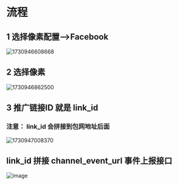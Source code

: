 # 流程
## 1 选择像素配置——>Facebook 
![1730946608668](https://github.com/user-attachments/assets/465d84a6-eb71-405e-b3f4-4ce930466752)

## 2 选择像素 
![1730946862500](https://github.com/user-attachments/assets/59660057-badc-4371-a190-309174d8b4af)

## 3 推广链接ID 就是 link_id 
### 注意： link_id 会拼接到包网地址后面
![1730947008370](https://github.com/user-attachments/assets/385e305e-96ef-45b9-bb1e-ca4b935d64a0)
## link_id 拼接  channel_event_url 事件上报接口
![image](https://github.com/user-attachments/assets/79377537-8814-4796-bd5d-0df978477e36)

